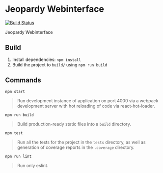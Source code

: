 # Jeopardy Webinterface

[![Build Status](https://travis-ci.org/Jeoparty/webinterface.svg?branch=v2)](https://travis-ci.org/Jeoparty/webinterface)

Jeopardy Webinterface

## Build

1. Install dependencies: `npm install`
2. Build the project to `build/` using `npm run build`

## Commands

`npm start`

> Run development instance of application on port 4000 via a
> webpack development server with hot reloading of code via react-hot-loader.

`npm run build`

> Build production-ready static files into a `build` directory.

`npm test`

> Run all the tests for the project in the `tests` directory, as well as
> generation of coverage reports in the `.coverage` directory.

`npm run lint`

> Run only eslint.
